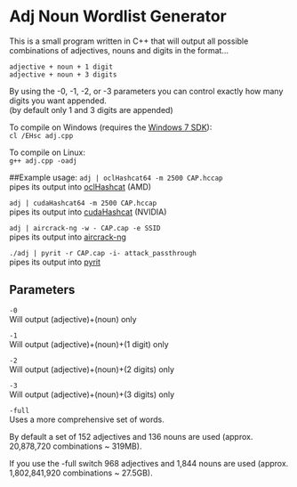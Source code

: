 # Adj Noun Wordlist Generator 
This is a small program written in C++ that will output all possible combinations of adjectives, nouns and digits in the format...<br>

`adjective + noun + 1 digit`<br>
`adjective + noun + 3 digits`

By using the -0, -1, -2, or -3 parameters you can control exactly how many digits you want appended.<br>
(by default only 1 and 3 digits are appended)<br>

To compile on Windows (requires the <a href="http://www.microsoft.com/en-us/download/details.aspx?id=8279">Windows 7 SDK</a>):<br>
`cl /EHsc adj.cpp`

To compile on Linux:<br>
`g++ adj.cpp -oadj`

##Example usage:
`adj | oclHashcat64 -m 2500 CAP.hccap`<br>
pipes its output into <a href="http://hashcat.net/oclhashcat/">oclHashcat</a> (AMD)

`adj | cudaHashcat64 -m 2500 CAP.hccap`<br>
pipes its output into <a href="http://hashcat.net/oclhashcat/">cudaHashcat</a> (NVIDIA)

`adj | aircrack-ng -w - CAP.cap -e SSID`<br>
pipes its output into <a href="http://www.aircrack-ng.org/">aircrack-ng</a>

`./adj | pyrit -r CAP.cap -i- attack_passthrough`<br>
pipes its output into <a href="https://code.google.com/p/pyrit/">pyrit</a>

## Parameters
`-0`<br>
Will output (adjective)+(noun) only<br>

`-1`<br>
Will output (adjective)+(noun)+(1 digit) only<br>

`-2`<br>
Will output (adjective)+(noun)+(2 digits) only<br>

`-3`<br>
Will output (adjective)+(noun)+(3 digits) only<br>

`-full`<br>
Uses a more comprehensive set of words.

By default a set of 152 adjectives and 136 nouns are used (approx. 20,878,720 combinations ~ 319MB).

If you use the -full switch 968 adjectives and 1,844 nouns are used (approx. 1,802,841,920 combinations ~ 27.5GB).
